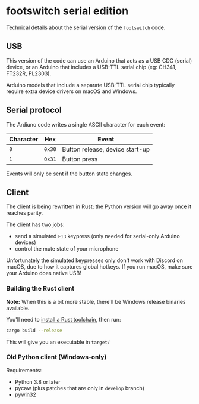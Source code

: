 # footswitch serial edition

Technical details about the serial version of the `footswitch` code.

## USB

This version of the code can use an Arduino that acts as a USB CDC (serial) device, or an Arduino that includes a USB-TTL serial chip (eg: CH341, FT232R, PL2303).

Arduino models that include a separate USB-TTL serial chip typically require extra device drivers on macOS and Windows.

## Serial protocol

The Ardiuno code writes a single ASCII character for each event:

Character | Hex    | Event
--------- | ------ | --------------
`0`       | `0x30` | Button release, device start-up
`1`       | `0x31` | Button press

Events will only be sent if the button state changes.

## Client

The client is being rewritten in Rust; the Python version will go away once it reaches parity.

The client has two jobs:

* send a simulated `F13` keypress (only needed for serial-only Arduino devices)
* control the mute state of your microphone

Unfortunately the simulated keypresses only don't work with Discord on macOS, due to how it captures global hotkeys.  If you run macOS, make sure your Arduino does native USB!

### Building the Rust client

**Note:** When this is a bit more stable, there'll be Windows release binaries available.

You'll need to [install a Rust toolchain](https://www.rust-lang.org/tools/install), then run:

```sh
cargo build --release
```

This will give you an executable in `target/`

### Old Python client (Windows-only)

Requirements:

* Python 3.8 or later
* pycaw (plus patches that are only in `develop` branch)
* [pywin32][]


[pywin32]: https://github.com/mhammond/pywin32

